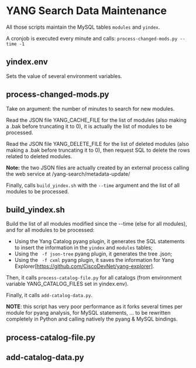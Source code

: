 # YANG Search Data Maintenance

All those scripts maintain the MySQL tables `modules` and `yindex`.

A cronjob is executed every minute and calls: `process-changed-mods.py --time -1`

## yindex.env

Sets the value of several environment variables.

## process-changed-mods.py

Take on argument: the number of minutes to search for new modules.

Read the JSON file YANG_CACHE_FILE for the list of modules (also making a .bak before truncating it to 0), it is actually the list of modules to be processed.

Read the JSON file YANG_DELETE_FILE for the list of deleted modules (also making a .bak before truncating it to 0), then request SQL to delete the rows related to deleted modules.

**Note:** the two JSON files are actually created by an external process calling the web service at /yang-search/metadata-update/

Finally, calls `build_yindex.sh` with the `--time` argument and the list of all modules to be processed.


## build_yindex.sh

Build the list of all modules modified since the --time (else for all modules), and for all modules to be processed:
* Using the Yang Catalog pyang plugin, it generates the SQL statements to insert the information in the `yindex` and `modules` tables;
* Using the ` -f json-tree` pyang plugin, it generates the tree .json;
* Using the ` -f cxml` pyang plugin, it saves the information for Yang Explorer[https://github.com/CiscoDevNet/yang-explorer].

Then, it calls `process-catalog-file.py` for all catalogs (from environment variable YANG_CATALOG_FILES set in yindex.env).

Finally, it calls `add-catalog-data.py`.

**NOTE**: this script has very poor performance as it forks several times per module for pyang analysis, for MySQL statements, ... to be rewritten completely in Python and calling natively the pyang & MySQL bindings.

## process-catalog-file.py

## add-catalog-data.py


